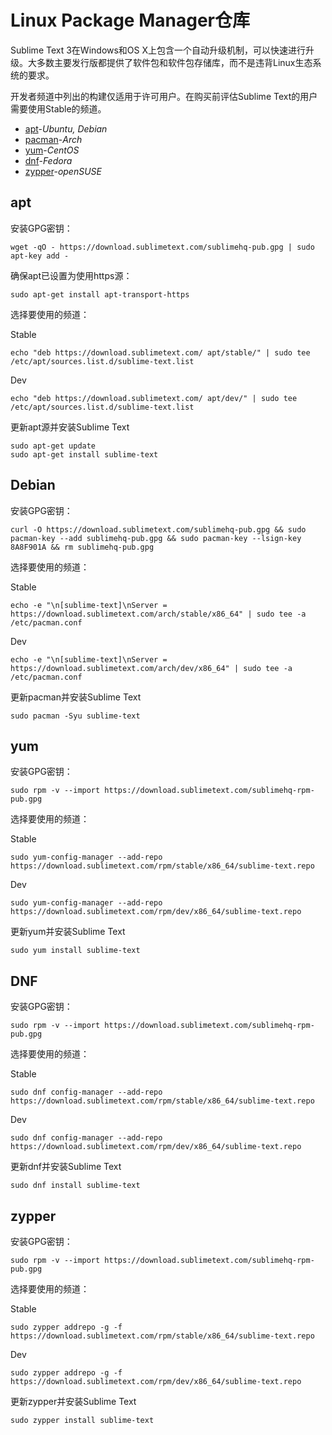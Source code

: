 # Linux Package Manager仓库

Sublime Text 3在Windows和OS X上包含一个自动升级机制，可以快速进行升级。大多数主要发行版都提供了软件包和软件包存储库，而不是违背Linux生态系统的要求。

开发者频道中列出的构建仅适用于许可用户。在购买前评估Sublime Text的用户需要使用Stable的频道。

*   [apt](linux_repositories#apt)\-*Ubuntu, Debian*
*   [pacman](linux_repositories#pacman)\-*Arch*
*   [yum](linux_repositories#yum)\-*CentOS*
*   [dnf](linux_repositories#dnf)\-*Fedora*
*   [zypper](linux_repositories#zypper)\-*openSUSE*

## apt

安装GPG密钥：

~~~
wget -qO - https://download.sublimetext.com/sublimehq-pub.gpg | sudo apt-key add -

~~~

确保apt已设置为使用https源：

~~~
sudo apt-get install apt-transport-https

~~~

选择要使用的频道：

Stable

~~~
echo "deb https://download.sublimetext.com/ apt/stable/" | sudo tee /etc/apt/sources.list.d/sublime-text.list

~~~

Dev

~~~
echo "deb https://download.sublimetext.com/ apt/dev/" | sudo tee /etc/apt/sources.list.d/sublime-text.list

~~~

更新apt源并安装Sublime Text

~~~
sudo apt-get update
sudo apt-get install sublime-text

~~~

## Debian

安装GPG密钥：

~~~
curl -O https://download.sublimetext.com/sublimehq-pub.gpg && sudo pacman-key --add sublimehq-pub.gpg && sudo pacman-key --lsign-key 8A8F901A && rm sublimehq-pub.gpg

~~~

选择要使用的频道：

Stable

~~~
echo -e "\n[sublime-text]\nServer = https://download.sublimetext.com/arch/stable/x86_64" | sudo tee -a /etc/pacman.conf

~~~

Dev

~~~
echo -e "\n[sublime-text]\nServer = https://download.sublimetext.com/arch/dev/x86_64" | sudo tee -a /etc/pacman.conf

~~~

更新pacman并安装Sublime Text

~~~
sudo pacman -Syu sublime-text

~~~

## yum

安装GPG密钥：

~~~
sudo rpm -v --import https://download.sublimetext.com/sublimehq-rpm-pub.gpg

~~~

选择要使用的频道：

Stable

~~~
sudo yum-config-manager --add-repo https://download.sublimetext.com/rpm/stable/x86_64/sublime-text.repo

~~~

Dev

~~~
sudo yum-config-manager --add-repo https://download.sublimetext.com/rpm/dev/x86_64/sublime-text.repo

~~~

更新yum并安装Sublime Text

~~~
sudo yum install sublime-text

~~~

## DNF

安装GPG密钥：

~~~
sudo rpm -v --import https://download.sublimetext.com/sublimehq-rpm-pub.gpg

~~~

选择要使用的频道：

Stable

~~~
sudo dnf config-manager --add-repo https://download.sublimetext.com/rpm/stable/x86_64/sublime-text.repo

~~~

Dev

~~~
sudo dnf config-manager --add-repo https://download.sublimetext.com/rpm/dev/x86_64/sublime-text.repo

~~~

更新dnf并安装Sublime Text

~~~
sudo dnf install sublime-text

~~~

## zypper

安装GPG密钥：

~~~
sudo rpm -v --import https://download.sublimetext.com/sublimehq-rpm-pub.gpg

~~~

选择要使用的频道：

Stable

~~~
sudo zypper addrepo -g -f https://download.sublimetext.com/rpm/stable/x86_64/sublime-text.repo

~~~

Dev

~~~
sudo zypper addrepo -g -f https://download.sublimetext.com/rpm/dev/x86_64/sublime-text.repo

~~~

更新zypper并安装Sublime Text

~~~
sudo zypper install sublime-text
~~~